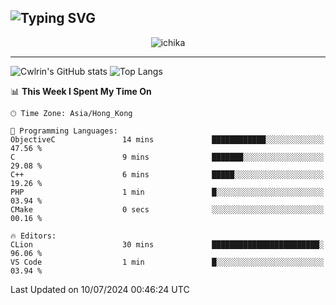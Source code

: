 ![Typing SVG](https://readme-typing-svg.demolab.com?font=Jost&size=24&pause=1000&color=7799EE&vCenter=true&multiline=true&random=false&width=435&height=100&lines=Hi+there;I'm+Sakurakouji+Nanaha;You+can+also+tell+me+Cwlrin%E2%98%86)
---
<p align="center">
  <img src="https://image.cwlrin.wiki/images/2024/06/17/Happy-Birthday2023---.png" alt="ichika" border="0" />
</p>

---
![Cwlrin's GitHub stats](https://github-readme-stats.vercel.app/api?username=cwlrin&show_icons=true&theme=buefy)
![Top Langs](https://github-readme-stats.vercel.app/api/top-langs/?username=cwlrin&layout=compact&hide=html,css)

<!--START_SECTION:waka-->
📊 **This Week I Spent My Time On** 

```text
🕑︎ Time Zone: Asia/Hong_Kong

💬 Programming Languages: 
ObjectiveC               14 mins             ████████████░░░░░░░░░░░░░   47.56 % 
C                        9 mins              ███████░░░░░░░░░░░░░░░░░░   29.08 % 
C++                      6 mins              █████░░░░░░░░░░░░░░░░░░░░   19.26 % 
PHP                      1 min               █░░░░░░░░░░░░░░░░░░░░░░░░   03.94 % 
CMake                    0 secs              ░░░░░░░░░░░░░░░░░░░░░░░░░   00.16 % 

🔥 Editors: 
CLion                    30 mins             ████████████████████████░   96.06 % 
VS Code                  1 min               █░░░░░░░░░░░░░░░░░░░░░░░░   03.94 % 
```


 Last Updated on 10/07/2024 00:46:24 UTC
<!--END_SECTION:waka-->
